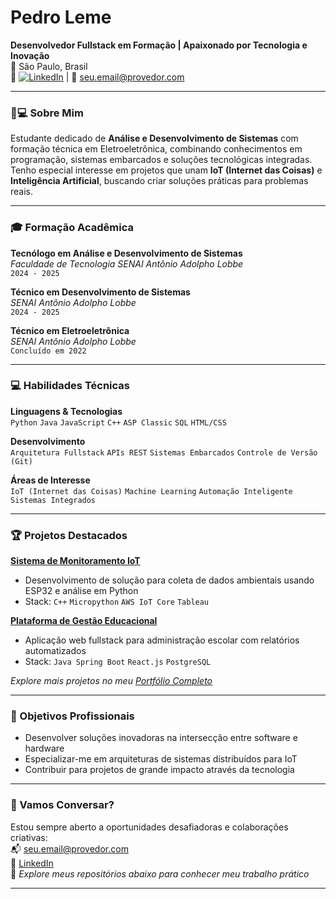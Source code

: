 
# Pedro Leme  
**Desenvolvedor Fullstack em Formação | Apaixonado por Tecnologia e Inovação**  
📍 São Paulo, Brasil  
🔗 [![LinkedIn](https://img.shields.io/badge/LinkedIn-Connect-%230A66C2)]([inserir_link]) | 📧 [seu.email@provedor.com](mailto:seu.email@provedor.com)

---

### 👨💻 Sobre Mim  
Estudante dedicado de **Análise e Desenvolvimento de Sistemas** com formação técnica em Eletroeletrônica, combinando conhecimentos em programação, sistemas embarcados e soluções tecnológicas integradas. Tenho especial interesse em projetos que unam **IoT (Internet das Coisas)** e **Inteligência Artificial**, buscando criar soluções práticas para problemas reais.

---

### 🎓 Formação Acadêmica  
**Tecnólogo em Análise e Desenvolvimento de Sistemas**  
*Faculdade de Tecnologia SENAI Antônio Adolpho Lobbe*  
`2024 - 2025 `

**Técnico em Desenvolvimento de Sistemas**  
*SENAI Antônio Adolpho Lobbe*  
`2024 - 2025`

**Técnico em Eletroeletrônica**  
*SENAI Antônio Adolpho Lobbe*  
`Concluído em 2022`

---

### 💻 Habilidades Técnicas  
**Linguagens & Tecnologias**  
`Python` `Java` `JavaScript` `C++` `ASP Classic` `SQL` `HTML/CSS`

**Desenvolvimento**  
`Arquitetura Fullstack` `APIs REST` `Sistemas Embarcados` `Controle de Versão (Git)`

**Áreas de Interesse**  
`IoT (Internet das Coisas)` `Machine Learning` `Automação Inteligente` `Sistemas Integrados`

---

### 🏆 Projetos Destacados  
[**Sistema de Monitoramento IoT**](link_do_projeto)  
- Desenvolvimento de solução para coleta de dados ambientais usando ESP32 e análise em Python  
- Stack: `C++` `Micropython` `AWS IoT Core` `Tableau`

[**Plataforma de Gestão Educacional**](link_do_projeto)  
- Aplicação web fullstack para administração escolar com relatórios automatizados  
- Stack: `Java Spring Boot` `React.js` `PostgreSQL`

*Explore mais projetos no meu [Portfólio Completo](link_do_portfolio)*

---

### 🚀 Objetivos Profissionais  
- Desenvolver soluções inovadoras na intersecção entre software e hardware  
- Especializar-me em arquiteturas de sistemas distribuídos para IoT  
- Contribuir para projetos de grande impacto através da tecnologia 

---

### 📩 Vamos Conversar?  
Estou sempre aberto a oportunidades desafiadoras e colaborações criativas:  
📬 [seu.email@provedor.com](mailto:seu.email@provedor.com)  
💼 [LinkedIn]([inserir_link])  
🐙 *Explore meus repositórios abaixo para conhecer meu trabalho prático*

---
